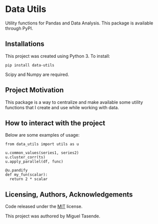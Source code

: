 # Data Utils
Utility functions for Pandas and Data Analysis. This package is available through PyPI.

## Installations
This project was created using Python 3. To install:
```
pip install data-utils
```
Scipy and Numpy are required.

## Project Motivation
This package is a way to centralize and make available some utility functions that I create and use while working with data.

## How to interact with the project
Below are some examples of usage:

```
from data_utils import utils as u

u.common_values(series1, series2)
u.cluster_corr(ts)
u.apply_parallel(df, func)

@u.pandify
def my_fun(scalar):
  return 2 * scalar
```

## Licensing, Authors, Acknowledgements
Code released under the [MIT](https://opensource.org/licenses/MIT) license.

This project was authored by Miguel Tasende.
